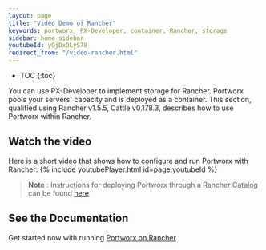 ```yaml
---
layout: page
title: "Video Demo of Rancher"
keywords: portworx, PX-Developer, container, Rancher, storage
sidebar: home_sidebar
youtubeId: yGjDxDLyS78
redirect_from: "/video-rancher.html"
---
```


* TOC
{:toc}

You can use PX-Developer to implement storage for Rancher. Portworx pools your servers' capacity and is deployed as a container.
This section, qualified using Rancher v1.5.5, Cattle v0.178.3, describes how to use Portworx within Rancher.



## Watch the video
Here is a short video that shows how to configure and run Portworx with Rancher:
{% include youtubePlayer.html id=page.youtubeId %}

>**Note** : Instructions for deploying Portworx through a Rancher Catalog can be found [here](https://github.com/portworx/rancher)

## See the Documentation
Get started now with running [Portworx on Rancher](/scheduler/rancher.html)
